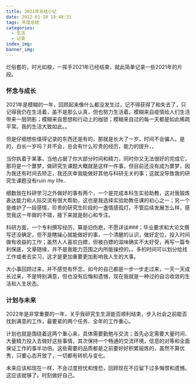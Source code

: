 ```yaml
---
title: 2021年总结小记
date: 2022-01-10 18:48:31
tags: 年度总结
categories: 
  - 生活
  - 记录
index_img:
banner_img:
---
```

烂俗套的，时光如梭，一挥手2021年已经结束，就此简单记录一些2021年的片段。
<!-- more -->
### 怀念与成长
2021年是模糊的一年，回顾起来像什么都没发生过，记不得获得了和失去了，只记得我仍在生活着，虽不是那么认真，但也努力生活着。模糊来自疫情给人们生活带来一层阴影；模糊来自思想和行动上的枷锁；模糊来自过的每一天都是如此稀疏平常。我的生活大致如此。。

但是仔细想些值得记录的东西还是有的，那就是长大了一岁，时间不会骗人。是的，白长一岁吗？并不会，总会有什么珍贵的经历，能力的提升，，

当你执着于某事，当他占据了你大部分时间和精力，同时你又无法很好的完成它，那将是一个噩梦，做研究生课题大概就是这样一件事，但目前还没有成为噩梦，因为我还有时间去矫正，我还庆幸我能做好其他与科研无关的事；这就没导致我的研究生课题没有ruin my life..

细数我在科研学习之外做好的事有两个，一个是完成本科生实验助教，这对我锻炼表达能力和人际交流有很大帮助，这也是我选择实验助教任课的初心之一；另一个是维护了一段感情，珍贵的研究生阶段的一盏情感孤灯，不管后续发展怎么样，感觉我这一年做的不错，接下来就是耐心和专注。

科研方面，一个专利撰写经历，算是旧伤疤，不愿详谈###；毕业要求和大论文撰写还没确定，但不是瞎操心就能做好的事，一个清醒的认识，做好定位，投入时间做有收益的工作；虽然人人喜欢白嫖，但被白嫖的滋味确实不太好受，再写一篇专利保底，文章随缘，并不是我能力范围之内所能操控的。。多的时间可以划分给找工作或者去实习，这才是更加重要更加影响我人生的大事。

大小事回顾过来，并不感觉有怀念，如今的自己都是一步一步走过来，一天一天成长过来，不是特别满意，但也没有后悔和遗憾，现在我就是一种过的自洽收敛的生活和人生状态。

### 计划与未来
2022年是非常重要的一年，关乎我研究生生涯能否顺利结束，步入社会之前能否找到满意的工作，最要紧的两个任务、全年的工作重心。

计划也就是围绕着这两个重心来，具体需要勤勉与交流；首先必定需要大量时间、大量精力投入去做好这些事情，其次保持一个畅通的交流环境，信息的对等和全面保证工作的事半功倍。这些需要的品质都是之前要好好积累锻炼的，虽然不算优秀，只要心态开放了，一切都有转机与变化。

未来应该和现在一样，不会过度担忧和惶恐，回顾现在不应留下过多悔恨和遗憾。这应该就够了。时刻做好自己。